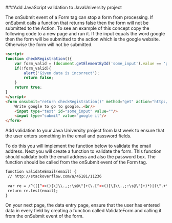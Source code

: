 ###Add JavaScript validation to JavaUniversity project

The onSubmit event of a Form tag can stop a form from processing. If onSubmit calls a function that returns false then the form will not be submitted to the Action. To see an example of this concept copy the following code to a new page and run it. If the input equals the word google then the form will be submitted to the action which is the google website. Otherwise the form will not be submitted.

```html
<script>
function checkRegistration(){
    var form_valid = (document.getElementById('some_input').value == 'google');
    if(!form_valid){
        alert('Given data is incorrect');
        return false;
    }
    return true;
}
</script>
<form onsubmit="return checkRegistration()" method="get" action="http://google.com">
    Write google to go to google..<br/>
    <input type="text" id="some_input" value=""/>
    <input type="submit" value="google it"/>
</form>
``` 

Add validation to your Java University project from last week to ensure that the user enters something in the email and password fields.

To do this you will implement the function below to validate the email address. Next you will create a function to validate the form. This function should validate both the email address and also the password box. The function should be called from the onSubmit event of the Form tag.

```html
function validateEmail(email) { 
 // http://stackoverflow.com/a/46181/11236
 
 var re = /^(([^<>()[\]\\.,;:\s@\"]+(\.[^<>()[\]\\.,;:\s@\"]+)*)|(\".+\"))@((\[[0-9]{1,3}\.[0-9]{1,3}\.[0-9]{1,3}\.[0-9]{1,3}\])|(([a-zA-Z\-0-9]+\.)+[a-zA-Z]{2,}))$/;
 return re.test(email);
}
```

On your next page, the data entry page, ensure that the user has entered data in every field by creating a function called ValidateForm and calling it from the onSubmit event of the form.